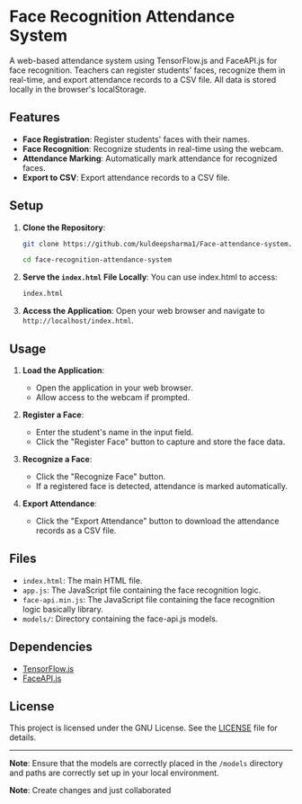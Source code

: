 # Face Recognition Attendance System

A web-based attendance system using TensorFlow.js and FaceAPI.js for face recognition. Teachers can register students' faces, recognize them in real-time, and export attendance records to a CSV file. All data is stored locally in the browser's localStorage.

## Features

- **Face Registration**: Register students' faces with their names.
- **Face Recognition**: Recognize students in real-time using the webcam.
- **Attendance Marking**: Automatically mark attendance for recognized faces.
- **Export to CSV**: Export attendance records to a CSV file.

## Setup

1. **Clone the Repository**:
    ```sh
    git clone https://github.com/kuldeepsharma1/Face-attendance-system.git
    ```
    ```sh
    cd face-recognition-attendance-system
    ```

2. **Serve the `index.html` File Locally**:
    You can use index.html to access:
    ```sh
    index.html
    ```

3. **Access the Application**:
    Open your web browser and navigate to `http://localhost/index.html`.

## Usage

1. **Load the Application**:
    - Open the application in your web browser.
    - Allow access to the webcam if prompted.

2. **Register a Face**:
    - Enter the student's name in the input field.
    - Click the "Register Face" button to capture and store the face data.

3. **Recognize a Face**:
    - Click the "Recognize Face" button.
    - If a registered face is detected, attendance is marked automatically.

4. **Export Attendance**:
    - Click the "Export Attendance" button to download the attendance records as a CSV file.

## Files

- `index.html`: The main HTML file.
- `app.js`: The JavaScript file containing the face recognition logic.
- `face-api.min.js`: The JavaScript file containing the face recognition logic basically library.
- `models/`: Directory containing the face-api.js models.

## Dependencies

- [TensorFlow.js](https://www.tensorflow.org/js)
- [FaceAPI.js](https://justadudewhohacks.github.io/face-api.js/)

## License

This project is licensed under the GNU License. See the [LICENSE](LICENSE) file for details.

---

**Note**: Ensure that the models are correctly placed in the `/models` directory and paths are correctly set up in your local environment.

**Note**: Create changes and just collaborated